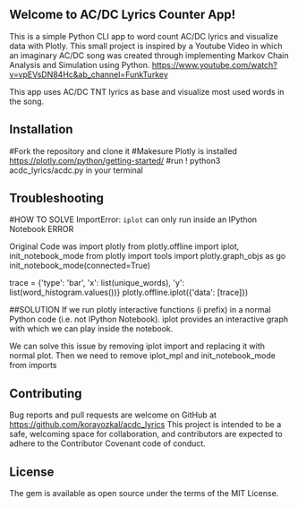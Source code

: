 ## Welcome to AC/DC Lyrics Counter App!

This is a simple Python CLI app to word count AC/DC lyrics and visualize data with Plotly. This small project is inspired by a Youtube Video in which an imaginary AC/DC song was created through implementing Markov Chain Analysis and Simulation using Python. https://www.youtube.com/watch?v=vpEVsDN84Hc&ab_channel=FunkTurkey

This app uses AC/DC TNT lyrics as base and visualize most used words in the song.

## Installation
#Fork the repository and clone it 
#Makesure Plotly is installed 
https://plotly.com/python/getting-started/
#run ! python3 acdc_lyrics/acdc.py in your terminal

## Troubleshooting 
#HOW TO SOLVE ImportError: `iplot` can only run inside an IPython Notebook ERROR

Original Code was 
import plotly
from plotly.offline import iplot, init_notebook_mode
from plotly import tools
import plotly.graph_objs as go
init_notebook_mode(connected=True)
 
trace = {'type': 'bar', 'x': list(unique_words), 'y': list(word_histogram.values())}
plotly.offline.iplot({'data': [trace]})

##SOLUTION 
If we run plotly interactive functions (i prefix) in a normal Python code (i.e. not IPython Notebook). iplot provides an interactive graph with which we can play inside the notebook.

We can solve this issue by removing iplot import and replacing it with normal plot. Then we need to remove iplot_mpl and init_notebook_mode from imports

## Contributing
Bug reports and pull requests are welcome on GitHub at https://github.com/korayozkal/acdc_lyrics This project is intended to be a safe, welcoming space for collaboration, and contributors are expected to adhere to the Contributor Covenant code of conduct.

## License
The gem is available as open source under the terms of the MIT License.


